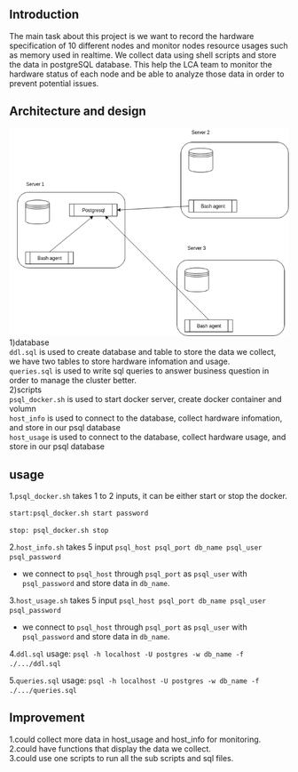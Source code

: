 ## Introduction
The main task about this project is we want to record the hardware specification of 10 different nodes and monitor nodes resource usages such as memory
used in realtime. We collect data using shell scripts and store the data in postgreSQL database. This help the LCA team to monitor the hardware status
of each node and be able to analyze those data in order to prevent potential issues.  
  
## Architecture and design
![my image](./assets/arch.png)  
1)database  
`ddl.sql` is used to create database and table to store the data we collect, we have two tables to store hardware infomation and usage.  
`queries.sql` is used to write sql queries to answer business question in order to manage the cluster better.  
2)scripts  
`psql_docker.sh` is used to start docker server, create docker container and volumn  
`host_info` is used to connect to the database, collect hardware infomation, and store in our psql database  
`host_usage` is used to connect to the database, collect hardware usage, and store in our psql database  
  
## usage
1.`psql_docker.sh` takes 1 to 2 inputs, it can be either start or stop the docker.  

```
start:psql_docker.sh start password
```

```stop: psql_docker.sh stop```  

2.`host_info.sh` takes 5 input `psql_host psql_port db_name psql_user psql_password`  
 * we connect to `psql_host` through `psql_port` as `psql_user` with `psql_password` and store data in `db_name`.  
 
3.`host_usage.sh` takes 5 input `psql_host psql_port db_name psql_user psql_password`  
 * we connect to `psql_host` through `psql_port` as `psql_user` with `psql_password` and store data in `db_name`.  
 
4.`ddl.sql` usage: `psql -h localhost -U postgres -w db_name -f ./.../ddl.sql`  

5.`queries.sql` usage: `psql -h localhost -U postgres -w db_name -f ./.../queries.sql`  
  
## Improvement  
1.could collect more data in host_usage and host_info for monitoring.  
2.could have functions that display the data we collect.  
3.could use one scripts to run all the sub scripts and sql files.  
